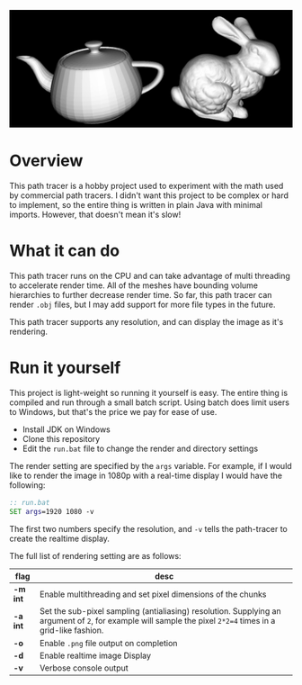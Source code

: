 ![Teapot and Bunny](example.png)

# Overview
This path tracer is a hobby project used to experiment with the math used by commercial path tracers. I didn't want this project to be complex or hard to implement, so the entire thing is written in plain Java with minimal imports. However, that doesn't mean it's slow!

# What it can do
This path tracer runs on the CPU and can take advantage of multi threading to accelerate render time. All of the meshes have bounding volume hierarchies to further decrease render time. So far, this path tracer can render `.obj` files, but I may add support for more file types in the future.

This path tracer supports any resolution, and can display the image as it's rendering.

# Run it yourself
This project is light-weight so running it yourself is easy. The entire thing is compiled and run through a small batch script. Using batch does limit users to Windows, but that's the price we pay for ease of use.

 - Install JDK on Windows
 - Clone this repository
 - Edit the `run.bat` file to change the render and directory settings

The render setting are specified by the `args` variable. For example, if I would like to render the image in 1080p with a real-time display I would have the following:

```bat
:: run.bat
SET args=1920 1080 -v
```

The first two numbers specify the resolution, and `-v` tells the path-tracer to create the realtime display.

The full list of rendering setting are as follows:

| flag | desc |
|---|---|
| **-m int** | Enable multithreading and set pixel dimensions of the chunks |
| **-a int** | Set the sub-pixel sampling (antialiasing) resolution. Supplying an argument of `2`, for example will sample the pixel `2*2=4` times in a grid-like fashion. |
| **-o** | Enable `.png` file output on completion |
| **-d** | Enable realtime image Display |
| **-v** | Verbose console output |


